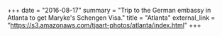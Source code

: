 +++
date = "2016-08-17"
summary = "Trip to the German embassy in Atlanta to get  Maryke's Schengen Visa."
title = "Atlanta"
external_link = "https://s3.amazonaws.com/tjaart-photos/atlanta/index.html"
+++
